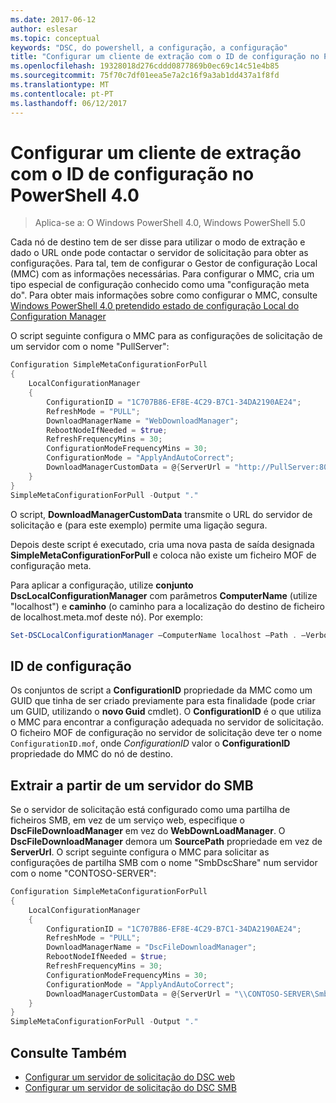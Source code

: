 ```yaml
---
ms.date: 2017-06-12
author: eslesar
ms.topic: conceptual
keywords: "DSC, do powershell, a configuração, a configuração"
title: "Configurar um cliente de extração com o ID de configuração no PowerShell 4.0"
ms.openlocfilehash: 19328018d276cddd0877869b0ec69c14c51e4b85
ms.sourcegitcommit: 75f70c7df01eea5e7a2c16f9a3ab1dd437a1f8fd
ms.translationtype: MT
ms.contentlocale: pt-PT
ms.lasthandoff: 06/12/2017
---
```

# <a name="setting-up-a-pull-client-using-configuration-id-in-powershell-40"></a>Configurar um cliente de extração com o ID de configuração no PowerShell 4.0

>Aplica-se a: O Windows PowerShell 4.0, Windows PowerShell 5.0

Cada nó de destino tem de ser disse para utilizar o modo de extração e dado o URL onde pode contactar o servidor de solicitação para obter as configurações. Para tal, tem de configurar o Gestor de configuração Local (MMC) com as informações necessárias. Para configurar o MMC, cria um tipo especial de configuração conhecido como uma "configuração meta do". Para obter mais informações sobre como configurar o MMC, consulte [Windows PowerShell 4.0 pretendido estado de configuração Local do Configuration Manager](metaConfig4.md)

O script seguinte configura o MMC para as configurações de solicitação de um servidor com o nome "PullServer":

```powershell
Configuration SimpleMetaConfigurationForPull 
{ 
    LocalConfigurationManager 
    { 
        ConfigurationID = "1C707B86-EF8E-4C29-B7C1-34DA2190AE24";
        RefreshMode = "PULL";
        DownloadManagerName = "WebDownloadManager";
        RebootNodeIfNeeded = $true;
        RefreshFrequencyMins = 30;
        ConfigurationModeFrequencyMins = 30; 
        ConfigurationMode = "ApplyAndAutoCorrect";
        DownloadManagerCustomData = @{ServerUrl = "http://PullServer:8080/PSDSCPullServer/PSDSCPullServer.svc"; AllowUnsecureConnection = “TRUE”}
    } 
} 
SimpleMetaConfigurationForPull -Output "."
```

O script, **DownloadManagerCustomData** transmite o URL do servidor de solicitação e (para este exemplo) permite uma ligação segura. 

Depois deste script é executado, cria uma nova pasta de saída designada **SimpleMetaConfigurationForPull** e coloca não existe um ficheiro MOF de configuração meta.

Para aplicar a configuração, utilize **conjunto DscLocalConfigurationManager** com parâmetros **ComputerName** (utilize "localhost") e **caminho** (o caminho para a localização do destino de ficheiro de localhost.meta.mof deste nó). Por exemplo: 
```powershell
Set-DSCLocalConfigurationManager –ComputerName localhost –Path . –Verbose.
```

## <a name="configuration-id"></a>ID de configuração
Os conjuntos de script a **ConfigurationID** propriedade da MMC como um GUID que tinha de ser criado previamente para esta finalidade (pode criar um GUID, utilizando o **novo Guid** cmdlet). O **ConfigurationID** é o que utiliza o MMC para encontrar a configuração adequada no servidor de solicitação. O ficheiro MOF de configuração no servidor de solicitação deve ter o nome `ConfigurationID.mof`, onde *ConfigurationID* valor o **ConfigurationID** propriedade do MMC do nó de destino.

## <a name="pulling-from-an-smb-server"></a>Extrair a partir de um servidor do SMB

Se o servidor de solicitação está configurado como uma partilha de ficheiros SMB, em vez de um serviço web, especifique o **DscFileDownloadManager** em vez do **WebDownLoadManager**.
O **DscFileDownloadManager** demora um **SourcePath** propriedade em vez de **ServerUrl**. O script seguinte configura o MMC para solicitar as configurações de partilha SMB com o nome "SmbDscShare" num servidor com o nome "CONTOSO-SERVER":

```powershell
Configuration SimpleMetaConfigurationForPull 
{ 
    LocalConfigurationManager 
    { 
        ConfigurationID = "1C707B86-EF8E-4C29-B7C1-34DA2190AE24";
        RefreshMode = "PULL";
        DownloadManagerName = "DscFileDownloadManager";
        RebootNodeIfNeeded = $true;
        RefreshFrequencyMins = 30;
        ConfigurationModeFrequencyMins = 30; 
        ConfigurationMode = "ApplyAndAutoCorrect";
        DownloadManagerCustomData = @{ServerUrl = "\\CONTOSO-SERVER\SmbDscShare"}
    } 
} 
SimpleMetaConfigurationForPull -Output "."
```

## <a name="see-also"></a>Consulte Também

- [Configurar um servidor de solicitação do DSC web](pullServer.md)
- [Configurar um servidor de solicitação do DSC SMB](pullServerSMB.md)

